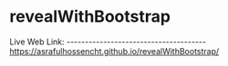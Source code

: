 # revealWithBootstrap

Live Web Link: --------------------------------------
https://asrafulhossencht.github.io/revealWithBootstrap/
